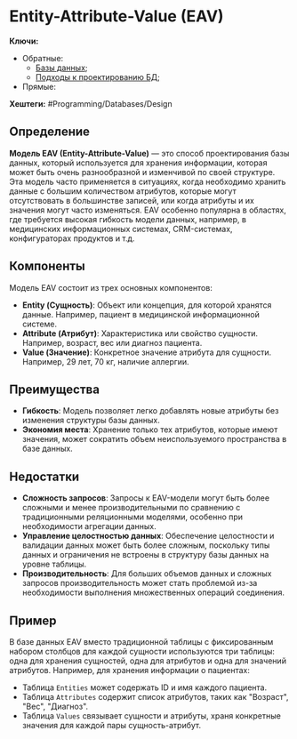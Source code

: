 
# Entity-Attribute-Value (EAV)

**Ключи:**
- Обратные:
	- [Базы данных](databases);
	- [Подходы к проектированию БД](database-design);
- Прямые:

**Хештеги:** #Programming/Databases/Design

## Определение

**Модель EAV (Entity-Attribute-Value)** — это способ проектирования базы данных, который используется для хранения информации, которая может быть очень разнообразной и изменчивой по своей структуре. Эта модель часто применяется в ситуациях, когда необходимо хранить данные с большим количеством атрибутов, которые могут отсутствовать в большинстве записей, или когда атрибуты и их значения могут часто изменяться. EAV особенно популярна в областях, где требуется высокая гибкость модели данных, например, в медицинских информационных системах, CRM-системах, конфигураторах продуктов и т.д.

## Компоненты

Модель EAV состоит из трех основных компонентов:

- **Entity (Сущность)**: Объект или концепция, для которой хранятся данные. Например, пациент в медицинской информационной системе.
- **Attribute (Атрибут)**: Характеристика или свойство сущности. Например, возраст, вес или диагноз пациента.
- **Value (Значение)**: Конкретное значение атрибута для сущности. Например, 29 лет, 70 кг, наличие аллергии.

## Преимущества

- **Гибкость**: Модель позволяет легко добавлять новые атрибуты без изменения структуры базы данных.
- **Экономия места**: Хранение только тех атрибутов, которые имеют значения, может сократить объем неиспользуемого пространства в базе данных.

## Недостатки

- **Сложность запросов**: Запросы к EAV-модели могут быть более сложными и менее производительными по сравнению с традиционными реляционными моделями, особенно при необходимости агрегации данных.
- **Управление целостностью данных**: Обеспечение целостности и валидации данных может быть более сложным, поскольку типы данных и ограничения не встроены в структуру базы данных на уровне таблицы.
- **Производительность**: Для больших объемов данных и сложных запросов производительность может стать проблемой из-за необходимости выполнения множественных операций соединения.

## Пример

В базе данных EAV вместо традиционной таблицы с фиксированным набором столбцов для каждой сущности используются три таблицы: одна для хранения сущностей, одна для атрибутов и одна для значений атрибутов. Например, для хранения информации о пациентах:

- Таблица `Entities` может содержать ID и имя каждого пациента.
- Таблица `Attributes` содержит список атрибутов, таких как "Возраст", "Вес", "Диагноз".
- Таблица `Values` связывает сущности и атрибуты, храня конкретные значения для каждой пары сущность-атрибут.

